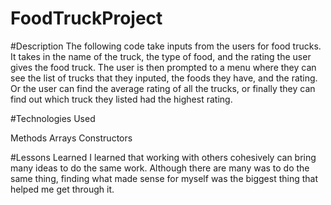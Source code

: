 # FoodTruckProject


#Description
The following code take inputs from the users for food trucks. It takes in the name of the truck, the type of food, and the rating the user gives the food truck. The user is then prompted to a menu where they can see the 
list of trucks that they inputed, the foods they have, and the rating. Or the user can find the average rating of all the trucks, or finally they can find out which truck they listed had the highest rating. 



#Technologies Used

Methods
Arrays
Constructors 

#Lessons Learned
I learned that working with others cohesively can bring many ideas to do the same work.
Although there are many was to do the same thing, finding what made sense for myself 
was the biggest thing that helped me get through it. 